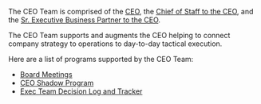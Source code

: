 The CEO Team is comprised of the [CEO](../../team/ceo/index.md), the [Chief of Staff to the CEO](../../team/index.md#connor-obrien), and the [Sr. Executive Business Partner to the CEO](../../team/index.md#sally-voisen).

The CEO Team supports and augments the CEO helping to connect company strategy to operations to day-to-day tactical execution.

Here are a list of programs supported by the CEO Team:

- [Board Meetings](https://docs.google.com/document/d/1gPZycyHduo0OB-6PgfuMvTFx95a0rNFmWaPR7E3R7qg/edit?usp=sharing)
- [CEO Shadow Program](ceo-shadow-program.md)
- [Exec Team Decision Log and Tracker](https://docs.google.com/document/d/14snvXSR_SosGfO9GFZHZ4GPy94omcEuDUUKrLdqUQuw/edit?usp=sharing)
